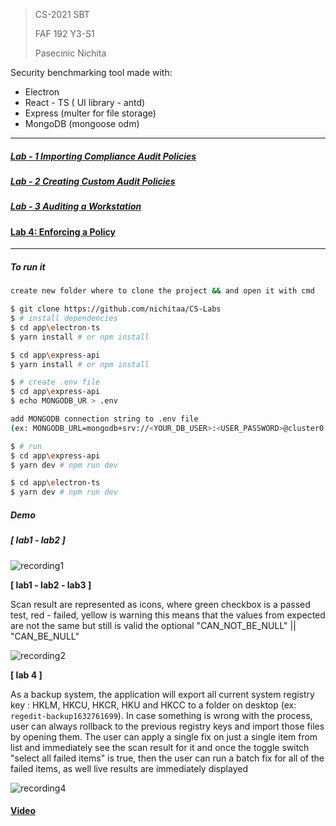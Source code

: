 > CS-2021 SBT
>
> FAF 192 Y3-S1
>
> Pasecinic Nichita



Security benchmarking tool made with:

- Electron 
- React - TS ( UI library - antd)
- Express (multer for file storage)
- MongoDB (mongoose odm)

-----------------------------------------

##### [Lab - 1 Importing  Compliance  Audit  Policies](./tasks/CS_Lab1.pdf)

##### [Lab - 2 Creating  Custom  Audit  Policies](./tasks/CS_Lab2.pdf)

##### [Lab - 3 **Auditing**  a  Workstation](./tasks/CS_Lab3.pdf)

#### [Lab 4: Enforcing a Policy](./tasks/CS_Lab4.pdf)

****

##### To run it

```bash
create new folder where to clone the project && and open it with cmd

$ git clone https://github.com/nichitaa/CS-Labs
$ # install dependencies
$ cd app\electron-ts 
$ yarn install # or npm install

$ cd app\express-api
$ yarn install # or npm install

$ # create .env file
$ cd app\express-api
$ echo MONGODB_UR > .env

add MONGODB connection string to .env file
(ex: MONGODB_URL=mongodb+srv://<YOUR_DB_USER>:<USER_PASSWORD>@cluster0.ccfyk.mongodb.net/cs-faf?retryWrites=true&w=majority)

$ # run 
$ cd app\express-api
$ yarn dev # npm run dev

$ cd app\electron-ts
$ yarn dev # npm run dev
```



##### Demo

#####  [ lab1 - lab2 ]

![recording1](https://github.com/nichitaa/CS-Labs/blob/main/recordings/recording1.gif)

**[ lab1 - lab2 - lab3 ]**

Scan result are represented as icons, where green checkbox is a passed test, red - failed, yellow is warning this means that the values from expected are not the same but still is valid the optional "CAN_NOT_BE_NULL" || "CAN_BE_NULL"

![recording2](https://github.com/nichitaa/CS-Labs/blob/main/recordings/gif3.gif)

**[ lab 4 ]**

As a backup system, the application will export all current system registry key : HKLM, HKCU, HKCR, HKU and HKCC to a folder on desktop (ex: `regedit-backup1632761699`). In case something is wrong with the process, user can always rollback to the previous registry keys and import those files by opening them. The user can apply a single fix on just a single item from list and immediately see the scan result for it and once the toggle switch "select all failed items" is true, then the user can run a batch fix for all of the failed items, as well live results are immediately displayed 

![recording4](https://github.com/nichitaa/CS-Labs/blob/main/recordings/lab4.gif)


#### [ Video ](./recordings/screerecording.mp4)
